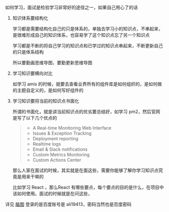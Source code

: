 如何学习，面试是检验学习非常好的途径之一，如果自己用心了的话

1. 知识体系要结构化

   学习都是需要结构化自己的只是体系的，单独去学习小的知识点，不串起来，是很难形成自己的知识体系，也容易学了这个知识点忘了另一个知识点

   学习都是不断的将自己学习的知识点和已学过的知识点串起来，不断更新自己的只是体系结构

   所以要勤画思维导图，要勤更新思维导图

2. 学习知识要横向对比

   如学习 amis 的时候，就要去查看业界所有的组件库是如何组织的，是如何做的主题自定义的，是如何写好组件的

3. 学习知识要将当前的知识点书面化

   所谓的书面化，就是讲当前知识点的优劣要总结好，如学习 pm2，然后官网是写了以下几个优点的

   > - A Real-time Monitoring Web Interface
   > - Issues & Exception Tracking
   > - Deployment reporting
   > - Realtime logs
   > - Email & Slack notifications
   > - Custom Metrics Monitoring
   > - Custom Actions Center

   那么人家在面试的时候，其实就是在面这些，需要你能够了解你学习知识点究竟是用来干嘛的

   比如学习 React ，那么React 有哪些要点，每个要点的目的是什么，在项目中该如何使用。面试的时候就是在问这些，



详见 [脑图](https://naotu.baidu.com/) 登录的是百度账号是 ali19413，密码当然也是百度密码



